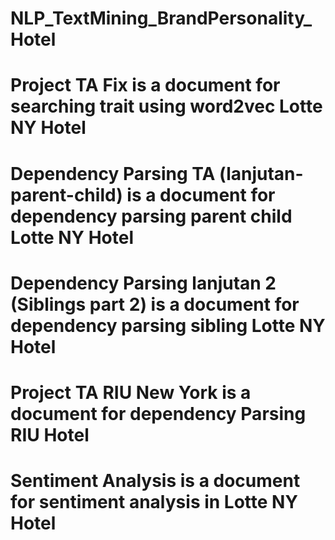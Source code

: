 # NLP_TextMining_BrandPersonality_Hotel
# Project TA Fix is a document for searching trait using word2vec Lotte NY Hotel
# Dependency Parsing TA (lanjutan-parent-child) is a document for dependency parsing parent child Lotte NY Hotel
# Dependency Parsing lanjutan 2 (Siblings part 2) is a document for dependency parsing sibling Lotte NY Hotel
# Project TA RIU New York is a document for dependency Parsing RIU Hotel
# Sentiment Analysis is a document for sentiment analysis in Lotte NY Hotel
